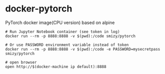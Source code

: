 # docker-pytorch

PyTorch docker image(CPU version) based on alpine

```
# Run Jupyter Notebook container (see token in log)
docker run --rm -p 8888:8888 -v $(pwd):/code smizy/pytorch

# Or use PASSWORD environment variable instead of token
docker run --rm -p 8888:8888 -v $(pwd):/code -e PASSWORD=mysecretpass smizy/pytorch

# open browser
open http://$(docker-machine ip default):8888
```